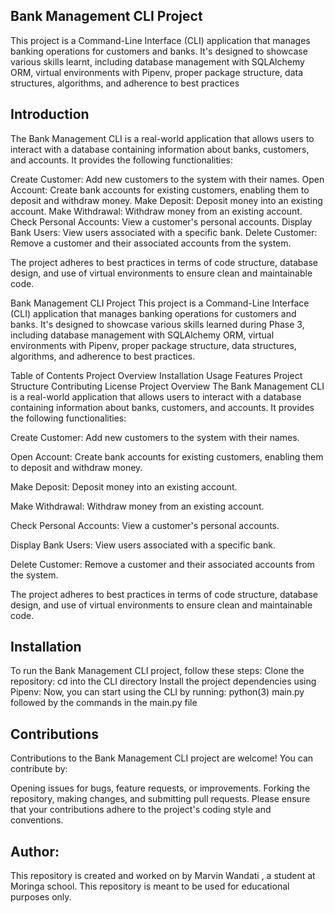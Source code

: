 ## Bank Management CLI Project

This project is a Command-Line Interface (CLI) application that manages banking operations for customers and banks. It's designed to showcase various skills learnt, including database management with SQLAlchemy ORM, virtual environments with Pipenv, proper package structure, data structures, algorithms, and adherence to best practices

## Introduction

The Bank Management CLI is a real-world application that allows users to interact with a database containing information about banks, customers, and accounts. It provides the following functionalities:

Create Customer: Add new customers to the system with their names.
Open Account: Create bank accounts for existing customers, enabling them to deposit and withdraw money.
Make Deposit: Deposit money into an existing account.
Make Withdrawal: Withdraw money from an existing account.
Check Personal Accounts: View a customer's personal accounts.
Display Bank Users: View users associated with a specific bank.
Delete Customer: Remove a customer and their associated accounts from the system.

The project adheres to best practices in terms of code structure, database design, and use of virtual environments to ensure clean and maintainable code.

Bank Management CLI Project
This project is a Command-Line Interface (CLI) application that manages banking operations for customers and banks. It's designed to showcase various skills learned during Phase 3, including database management with SQLAlchemy ORM, virtual environments with Pipenv, proper package structure, data structures, algorithms, and adherence to best practices.

Table of Contents
Project Overview
Installation
Usage
Features
Project Structure
Contributing
License
Project Overview
The Bank Management CLI is a real-world application that allows users to interact with a database containing information about banks, customers, and accounts. It provides the following functionalities:

Create Customer: Add new customers to the system with their names.

Open Account: Create bank accounts for existing customers, enabling them to deposit and withdraw money.

Make Deposit: Deposit money into an existing account.

Make Withdrawal: Withdraw money from an existing account.

Check Personal Accounts: View a customer's personal accounts.

Display Bank Users: View users associated with a specific bank.

Delete Customer: Remove a customer and their associated accounts from the system.

The project adheres to best practices in terms of code structure, database design, and use of virtual environments to ensure clean and maintainable code.

## Installation

To run the Bank Management CLI project, follow these steps:
Clone the repository:
cd into the CLI directory
Install the project dependencies using Pipenv:
Now, you can start using the CLI by running:
python(3) main.py followed by the commands in the main.py file

## Contributions

Contributions to the Bank Management CLI project are welcome! You can contribute by:

Opening issues for bugs, feature requests, or improvements.
Forking the repository, making changes, and submitting pull requests.
Please ensure that your contributions adhere to the project's coding style and conventions.

## Author:

This repository is created and worked on by Marvin Wandati , a student at Moringa school. This repository is meant to be used for educational purposes only.
